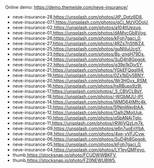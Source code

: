 Online demo: https://demo.themeisle.com/neve-insurance/




- neve-insurance-28,https://unsplash.com/photos/JtP_Dqtz6D8,
- neve-insurance-07.1,https://unsplash.com/photos/qCi_MzVODoU,
- neve-insurance-02,https://unsplash.com/photos/a104tlUezug,
- neve-insurance-01,https://unsplash.com/photos/dAMvcGb8Vog,
- neve-insurance-26,https://unsplash.com/photos/kFoh7gacj_0,
- neve-insurance-27,https://unsplash.com/photos/4RZs7nStWZ4,
- neve-insurance-25,https://unsplash.com/photos/guNIjIuUcgY,
- neve-insurance-23,https://unsplash.com/photos/Bs-zngH79Ds,
- neve-insurance-24,https://unsplash.com/photos/SuD4h8Gpgok,
- neve-insurance-22,https://unsplash.com/photos/g39p1kDjvSY,
- neve-insurance-21,https://unsplash.com/photos/YGkEFQqgI94,
- neve-insurance-19,https://unsplash.com/photos/0Zx1bDv5BNY,
- neve-insurance-20,https://unsplash.com/photos/Wr3HGvx_RSM,
- neve-insurance-16,https://unsplash.com/photos/hsRBups9z9I,
- neve-insurance-17,https://unsplash.com/photos/_5_CBVCLBsY,
- neve-insurance-18,https://unsplash.com/photos/-WGbMJU-lPI,
- neve-insurance-14,https://unsplash.com/photos/WMD64tMfc4k,
- neve-insurance-13,https://unsplash.com/photos/5fNmWej4tAA,
- neve-insurance-12,https://unsplash.com/photos/Oalh2MojUuk,
- neve-insurance-10,https://unsplash.com/photos/q5bANAiTgIo,
- neve-insurance-11,https://unsplash.com/photos/rRWiVQzLm7k,
- neve-insurance-09,https://unsplash.com/photos/e6n7uoEnYbA,
- neve-insurance-08,https://unsplash.com/photos/4xe-yVFJCvw,
- neve-insurance-06,https://unsplash.com/photos/SuD4h8Gpgok,
- neve-insurance-05,https://unsplash.com/photos/kFoh7gacj_0,
- neve-insurance-04,https://unsplash.com/photos/LY1eyQMFeyo,
- thumb,https://stocksnap.io/photo/FCUDWWBKFV,
- thumb,https://stocksnap.io/photo/FZ0NEWUBW5,
